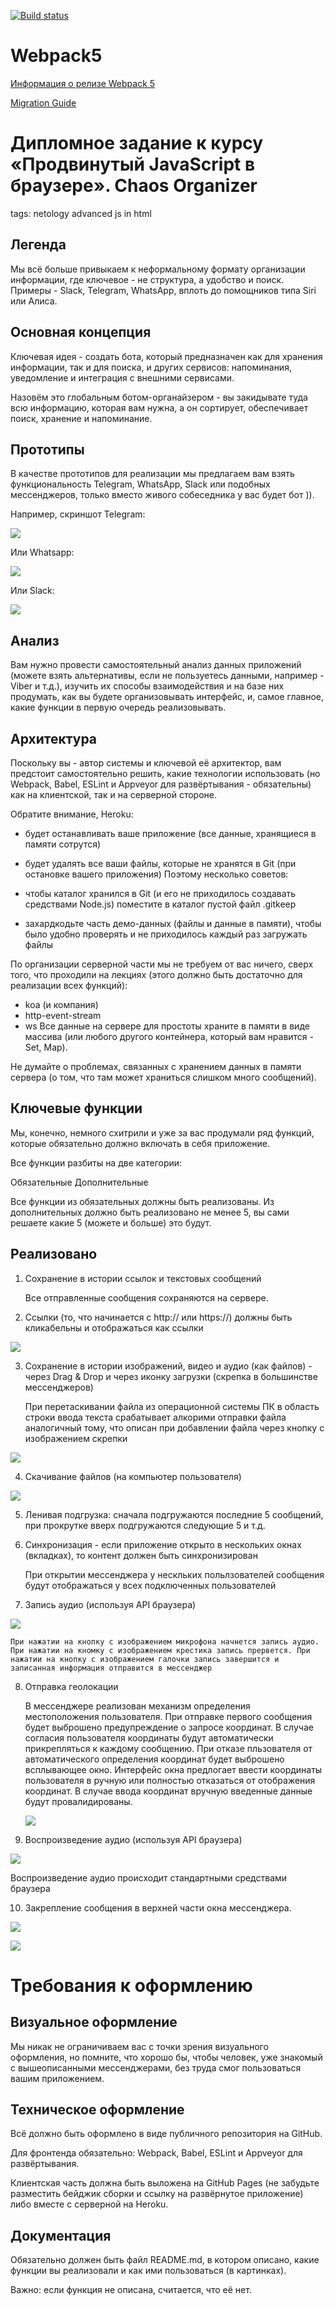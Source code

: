 [![Build status](https://ci.appveyor.com/api/projects/status/dr1d9fb4fot6gy6s?svg=true)](https://ci.appveyor.com/project/Dimafdr/ahj-diplom-messenger)



# Webpack5

[Информация о релизе Webpack 5](https://webpack.js.org/blog/2020-10-10-webpack-5-release/)

[Migration Guide](https://webpack.js.org/migrate/5/)

# Дипломное задание к курсу «Продвинутый JavaScript в браузере». Chaos Organizer

tags: netology advanced js in html
## Легенда
Мы всё больше привыкаем к неформальному формату организации информации, где ключевое - не структура, а удобство и поиск. Примеры - Slack, Telegram, WhatsApp, вплоть до помощников типа Siri или Алиса.

## Основная концепция
Ключевая идея - создать бота, который предназначен как для хранения информации, так и для поиска, и других сервисов: напоминания, уведомление и интеграция с внешними сервисами.

Назовём это глобальным ботом-органайзером - вы закидывате туда всю информацию, которая вам нужна, а он сортирует, обеспечивает поиск, хранение и напоминание.

## Прототипы
В качестве прототипов для реализации мы предлагаем вам взять функциональность Telegram, WhatsApp, Slack или подобных мессенджеров, только вместо живого собеседника у вас будет бот )).

Например, скриншот Telegram:

![](./pic/telegram.png)

Или Whatsapp:

![](./pic/whatsapp.png)

Или Slack:

![](./pic/slack.png)

## Анализ
Вам нужно провести самостоятельный анализ данных приложений (можете взять альтернативы, если не пользуетесь данными, например - Viber и т.д.), изучить их способы взаимодействия и на базе них продумать, как вы будете организовывать интерфейс, и, самое главное, какие функции в первую очередь реализовывать.

## Архитектура
Поскольку вы - автор системы и ключевой её архитектор, вам предстоит самостоятельно решить, какие технологии использовать (но Webpack, Babel, ESLint и Appveyor для развёртывания - обязательны) как на клиентской, так и на серверной стороне.

Обратите внимание, Heroku:

* будет останавливать ваше приложение (все данные, хранящиеся в памяти сотрутся)
* будет удалять все ваши файлы, которые не хранятся в Git (при остановке вашего приложения)
Поэтому несколько советов:

* чтобы каталог хранился в Git (и его не приходилось создавать средствами Node.js) поместите в каталог пустой файл .gitkeep
* захардкодьте часть демо-данных (файлы и данные в памяти), чтобы было удобно проверять и не приходилось каждый раз загружать файлы

По организации серверной части мы не требуем от вас ничего, сверх того, что проходили на лекциях (этого должно быть достаточно для реализации всех функций):

* koa (и компания)
* http-event-stream
* ws
Все данные на сервере для простоты храните в памяти в виде массива (или любого другого контейнера, который вам нравится - Set, Map).

Не думайте о проблемах, связанных с хранением данных в памяти сервера (о том, что там может храниться слишком много сообщений).

## Ключевые функции
Мы, конечно, немного схитрили и уже за вас продумали ряд функций, которые обязательно должно включать в себя приложение.

Все функции разбиты на две категории:

Обязательные
Дополнительные

Все функции из обязательных должны быть реализованы. Из дополнительных должно быть реализовано не менее 5, вы сами решаете какие 5 (можете и больше) это будут.

## Реализовано

1. Сохранение в истории ссылок и текстовых сообщений

    Все отправленные сообщения сохраняются на сервере.
    
2. Ссылки (то, что начинается с http:// или https://) должны быть кликабельны и отображаться как ссылки

![](./pic/link.png)

3. Сохранение в истории изображений, видео и аудио (как файлов) - через Drag & Drop и через иконку загрузки (скрепка в большинстве мессенджеров)

    При перетаскивании файла из операционной системы ПК в область строки ввода текста срабатывает алкорими отправки файла аналогичный тому,
    что описан при добавлении файла через кнопку с изображением скрепки

![](./pic/AddFile.png)

4. Скачивание файлов (на компьютер пользователя)

![](./pic/downloadFile.png)

5. Ленивая подгрузка: сначала подгружаются последние 5 сообщений, при прокрутке вверх подгружаются следующие 5 и т.д.

6. Синхронизация - если приложение открыто в нескольких окнах (вкладках), то контент должен быть синхронизирован

    При открытии мессенджера у нескльких польлзователей сообщения будут отображаться у всех подключенных пользователей
    
7. Запись аудио (используя API браузера)

![](./pic/audiorecording.png)

    При нажатии на кнопку с изображением микрофона начнется запись аудио. При нажатии на кномку с изображением крестика запись прервется. При нажатии на кнопку с изображением галочки запись завершится и записанная информация отправится в мессенджер
    
8. Отправка геолокации

    В мессенджере реализован механизм определения местоположения пользователя. При отправке первого сообщения будет выброшено предупреждение о запросе координат. В случае согласия пользователя координаты будут автоматически прикрепляться к каждому сообщению. При отказе пльзователя от автоматического определения координат будет выброшено всплывающее окно. Интерфейс окна предлогает ввести координаты пользователя в ручную или полностью отказаться от отображения координат. В случае ввода координат вручную введенные данные будут провалидированы.
    
    ![](./pic/getCoordinates.png)
    
9. Воспроизведение аудио (используя API браузера)

 ![](./pic/audioPlay.png)
 
Воспроизведение аудио происходит стандартными средствами браузера

10. Закрепление сообщения в верхней части окна мессенджера.

![](./pic/fixMessage.png)

![](./pic/unFixMessage.png)


# Требования к оформлению
## Визуальное оформление
Мы никак не ограничиваем вас с точки зрения визуального оформления, но помните, что хорошо бы, чтобы человек, уже знакомый с вышеописанными мессенджерами, без труда смог пользоваться вашим приложением.

## Техническое оформление
Всё должно быть оформлено в виде публичного репозитория на GitHub.

Для фронтенда обязательно: Webpack, Babel, ESLint и Appveyor для развёртывания.

Клиентская часть должна быть выложена на GitHub Pages (не забудьте разместить бейджик сборки и ссылку на развёрнутое приложение) либо вместе с серверной на Heroku.

## Документация
Обязательно должен быть файл README.md, в котором описано, какие функции вы реализовали и как ими пользоваться (в картинках).

Важно: если функция не описана, считается, что её нет.
